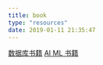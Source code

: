 ```yaml
---
title: book
type: "resources"
date: 2019-01-11 21:35:47
---
```

[数据库书籍](数据库书籍.html)
[AI ML 书籍](机器学习.html)